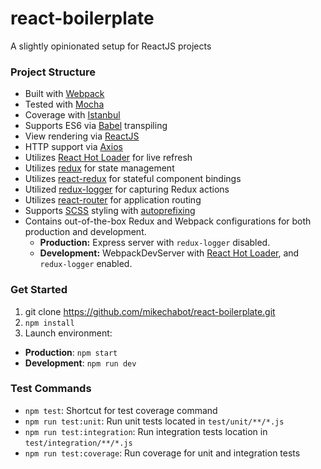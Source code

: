 # react-boilerplate
A slightly opinionated setup for ReactJS projects

### Project Structure

* Built with [Webpack](https://webpack.github.io/)
* Tested with [Mocha](https://mochajs.org/)
* Coverage with [Istanbul](https://gotwarlost.github.io/istanbul/)
* Supports ES6 via [Babel](https://babeljs.io/) transpiling
* View rendering via [ReactJS](https://facebook.github.io/react/)
* HTTP support via [Axios](https://github.com/mzabriskie/axios)
* Utilizes [React Hot Loader](http://gaearon.github.io/react-hot-loader/) for live refresh
* Utilizes [redux](http://redux.js.org/index.html) for state management
* Utilizes [react-redux](https://github.com/reactjs/react-redux) for stateful component bindings
* Utilized [redux-logger](https://github.com/theaqua/redux-logger) for capturing Redux actions 
* Utilizes [react-router](https://github.com/reactjs/react-router) for application routing
* Supports [SCSS](http://sass-lang.com/) styling with [autoprefixing](https://github.com/postcss/autoprefixer)
* Contains out-of-the-box Redux and Webpack configurations for both production and development. 
  * **Production:** Express server with `redux-logger` disabled.
  * **Development:** WebpackDevServer with [React Hot Loader](http://gaearon.github.io/react-hot-loader/), and `redux-logger` enabled.


### Get Started
1. git clone https://github.com/mikechabot/react-boilerplate.git
2. `npm install`
3. Launch environment:
  *  **Production**: `npm start`
  *  **Development**: `npm run dev`

### Test Commands
* `npm test`: Shortcut for test coverage command
* `npm run test:unit`: Run unit tests located in `test/unit/**/*.js`
* `npm run test:integration`: Run integration tests location in `test/integration/**/*.js`
* `npm run test:coverage`: Run coverage for unit and integration tests
